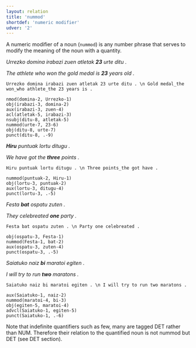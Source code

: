 ```yaml
---
layout: relation
title: 'nummod'
shortdef: 'numeric modifier'
udver: '2'
---
```



A numeric modifier of a noun (`nummod`) is any number phrase that serves to modify the meaning of the noun with a quantity.

*Urrezko domina irabazi zuen atletak **23** urte ditu .*

*The athlete who won the gold medal is **23** years old .*

~~~ sdparse
Urrezko domina irabazi zuen atletak 23 urte ditu . \n Gold medal_the won_who athlete_the 23 years is .

nmod(domina-2, Urrezko-1)
obj(irabazi-3, domina-2)
aux(irabazi-3, zuen-4)
acl(atletak-5, irabazi-3)
nsubj(ditu-8, atletak-5)
nummod(urte-7, 23-6)
obj(ditu-8, urte-7)
punct(ditu-8, .-9)
~~~


***Hiru** puntuak lortu ditugu .*

*We have got the **three** points .*

~~~ sdparse
Hiru puntuak lortu ditugu . \n Three points_the got have .

nummod(puntuak-2, Hiru-1)
obj(lortu-3, puntuak-2)
aux(lortu-3, ditugu-4)
punct(lortu-3, .-5)
~~~


*Festa **bat** ospatu zuten .*

*They celebreated **one** party .*

~~~ sdparse
Festa bat ospatu zuten . \n Party one celebreated .

obj(ospatu-3, Festa-1)
nummod(Festa-1, bat-2)
aux(ospatu-3, zuten-4)
punct(ospatu-3, .-5)
~~~


*Saiatuko naiz **bi** maratoi egiten .*

*I will try to run **two** maratons .*

~~~ sdparse
Saiatuko naiz bi maratoi egiten . \n I will try to run two maratons .

aux(Saiatuko-1, naiz-2)
nummod(maratoi-4, bi-3)
obj(egiten-5, maratoi-4)
advcl(Saiatuko-1, egiten-5)
punct(Saiatuko-1, .-6)
~~~

Note that indefinite quantifiers such as few, many are tagged DET rather than NUM. Therefore their relation to the quantified noun is not nummod but DET (see DET section).
<!-- Interlanguage links updated Po lis 14 15:35:36 CET 2022 -->
